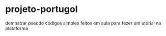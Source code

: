 # projeto-portugol
demnstrar pseudo códigos simples feitos em aula para fezer um utorial na plataforma
